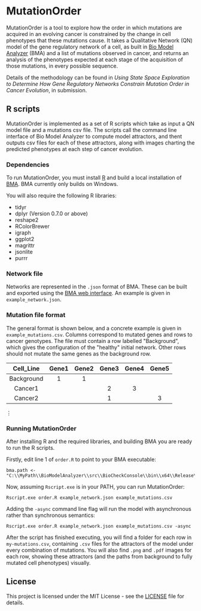 # MutationOrder

MutationOrder is a tool to explore how the order in which mutations are acquired in an evolving cancer is constrained by the change in cell phenotypes that these mutations cause. 
It takes a Qualitative Network (QN) model of the gene regulatory network of a cell, as built in [Bio Model Analyzer](http://biomodelanalyzer.org/) (BMA) and a list of mutations observed in cancer, and returns an analysis of the phenotypes expected at each stage of the acquisition of those mutations, in every possible sequence. 

Details of the methodology can be found in _Using State Space Exploration to Determine How Gene Regulatory Networks Constrain Mutation Order in Cancer Evolution_, in submission.

## R scripts

MutationOrder is implemented as a set of R scripts which take as input a QN model file and a mutations csv file. The scripts call the command line interface of Bio Model Analyzer to compute model attractors, and thent outputs csv files for each of these attractors, along with images charting the predicted phenotypes at each step of cancer evolution.

### Dependencies

To run MutationOrder, you must install [R](https://www.r-project.org/) and build a local installation of [BMA](https://github.com/Microsoft/BioModelAnalyzer). BMA currently only builds on Windows.

You will also require the following R libraries:

 - tidyr
 - dplyr (Version 0.7.0 or above)
 - reshape2
 - RColorBrewer
 - igraph
 - ggplot2
 - magrittr
 - jsonlite
 - purrr
 
### Network file

Networks are represented in the `.json` format of BMA. These can be built and exported using the [BMA web interface](http://biomodelanalyzer.org/). An example is given in `example_network.json`.
 
### Mutation file format

The general format is shown below, and a concrete example is given in `example_mutations.csv`.
Columns correspond to mutated genes and rows to cancer genotypes.
The file must contain a row labelled "Background", which gives the configuration of the "healthy" initial network. Other rows should not mutate the same genes as the background row.

**Cell_Line**|**Gene1**|**Gene2**|**Gene3**|**Gene4**|**Gene5**
:-----:|:-----:|:-----:|:-----:|:-----:|:-----:|
Background|1|1| | |
Cancer1| | |2|3|
Cancer2| | |1 | |3
⋮

### Running MutationOrder

After installing R and the required libraries, and building BMA you are ready to run the R scripts.

Firstly, edit line 1 of ``order.R`` to point to your BMA executable:

```
bma.path <- "C:\\MyPath\\BioModelAnalyzer\\src\\BioCheckConsole\\bin\\x64\\Release\\BioCheckConsole.exe"
```

Now, assuming ``Rscript.exe`` is in your PATH, you can run MutationOrder:

```
Rscript.exe order.R example_network.json example_mutations.csv
```

Adding the ``-async`` command line flag will run the model with asynchronous rather than synchronous semantics:

```
Rscript.exe order.R example_network.json example_mutations.csv -async
```

After the script has finished executing, you will find a folder for each row in ``my-mutations.csv``, containing ``.csv`` files for the attractors of the model under every combination of mutations. You will also find ``.png`` and ``.pdf`` images for each row, showing these attractors (and the paths from background to fully mutated cell phenotypes) visually.

## License

This project is licensed under the MIT License - see the [LICENSE](LICENSE) file for details.
